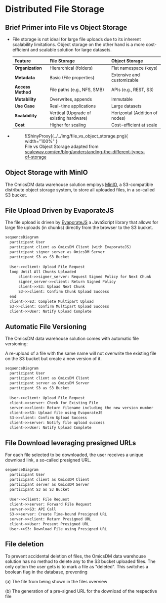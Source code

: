 # Distributed File Storage

## Brief Primer into File vs Object Storage

<div class="grid cards" markdown>

-   
    File storage is not ideal for large file uploads due to its inherent scalability limitations.
    Object storage on the other hand is a more cost-efficient and scalable solution for large datasets.


    | Feature                 | **File Storage**              | **Object Storage**           |
    |-------------------------|-------------------------------|------------------------------|
    | **Organization**        | Hierarchical (folders) | Flat namespace (keys)               |
    | **Metadata**            | Basic (File properties)      | Extensive and customizable    |
    | **Access Method**       | File paths (e.g., NFS, SMB)  | APIs (e.g., REST, S3)         |
    | **Mutability**          | Overwrites, appends          | Immutable                     |
    | **Use Case**            | Real-time applications       | Large datasets                |
    | **Scalability**         | Vertical (Upgrade of existing hardware) | Horizontal (Addition of nodes)|
    | **Cost**                | Higher for scaling           | Cost-efficient at scale       |

- <figure markdown>
    ![ShinyProxy](../../img/file_vs_object_storage.png){ width="100%" }
    <figcaption>
      File vs Object Storage adapted from
      </br>
      <span>
      <a href="https://www.scaleway.com/en/blog/understanding-the-different-types-of-storage">
        scaleway.com/en/blog/understanding-the-different-types-of-storage
      </a>
      </span>
    </figcaption>
  </figure>
</div>

## Object Storage with MinIO

The OmicsDM data warehouse solution employs [MinIO](https://min.io), 
a S3-compatible distribute object storage system, to store all uploaded files,
in a so-called S3 bucket. 

## File Upload Driven by EvaporateJS

The file upload is driven by [EvaporateJS](https://github.com/TTLabs/EvaporateJS) 
a JavaScript library that allows for large file uploads (in chunks)
directly from the browser to the S3 bucket.

```mermaid
sequenceDiagram
  participant User
  participant client as OmicsDM Client (with EvaporateJS)
  participant signer_server as OmicsDM Server
  participant S3 as S3 Bucket

  User->>client: Upload File Request
  loop Until All Chunks Uploaded
      client->>signer_server: Request Signed Policy for Next Chunk
      signer_server->>client: Return Signed Policy
      client->>S3: Upload Next Chunk
      S3->>client: Confirm Chunk Upload Success
  end
  client->>S3: Complete Multipart Upload
  S3->>client: Confirm Multipart Upload Success
  client->>User: Notify Upload Complete
```

## Automatic File Versioning

The OmicsDM data warehouse solution comes with automatic file versioning:

A re-upload of a file with the same name will not overwrite the existing file on the S3 bucket
but create a new version of it.

```mermaid
sequenceDiagram
  participant User
  participant client as OmicsDM Client
  participant server as OmicsDM Server
  participant S3 as S3 Bucket

  User->>client: Upload File Request
  client->>server: Check for Existing File
  server->>client: Return filename including the new version number
  client->>S3: Upload file using EvaporateJS
  S3->>client: Confirm Upload Success
  client->>server: Notify file upload success
  client->>User: Notify Upload Complete
```

## File Download leveraging presigned URLs

For each file selected to be downloaded, the user receives a unique download link,
a so-called presigned URL. 

```mermaid
sequenceDiagram
  participant User
  participant client as OmicsDM Client
  participant server as OmicsDM Server
  participant S3 as S3 Bucket

  User->>client: File Request
  client->>server: Forward File Request
  server->>S3: API Call
  S3->>server: Create Time-bound Presigned URL
  server->>client: Return Presigned URL
  client->>User: Present Presigned URL
  User->>S3: Download File using Presigned URL
```

## File deletion

To prevent accidental deletion of files, the OmicsDM data warehouse solution has no method to delete any
to the S3 bucket uploaded files. The only option the user gets is to mark a file as "deleted".
This switches a boolean flag in the database, preventing 

(a) The file from being shown in the files overview

(b) The generation of a pre-signed URL for the download of the respective file